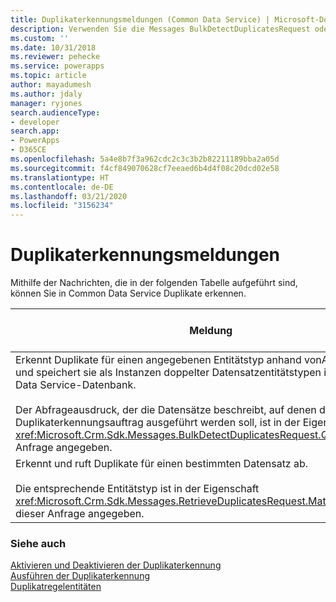 ```yaml
---
title: Duplikaterkennungsmeldungen (Common Data Service) | Microsoft-Dokumentation
description: Verwenden Sie die Messages BulkDetectDuplicatesRequest oder RetrieveDuplicatesRequest, um Duplikate zu erkennen.
ms.custom: ''
ms.date: 10/31/2018
ms.reviewer: pehecke
ms.service: powerapps
ms.topic: article
author: mayadumesh
ms.author: jdaly
manager: ryjones
search.audienceType:
- developer
search.app:
- PowerApps
- D365CE
ms.openlocfilehash: 5a4e8b7f3a962cdc2c3c3b2b82211189bba2a05d
ms.sourcegitcommit: f4cf849070628cf7eeaed6b4d4f08c20dcd02e58
ms.translationtype: HT
ms.contentlocale: de-DE
ms.lasthandoff: 03/21/2020
ms.locfileid: "3156234"
---
```

# <a name="duplicate-detection-messages"></a>Duplikaterkennungsmeldungen

Mithilfe der Nachrichten, die in der folgenden Tabelle aufgeführt sind, können Sie in Common Data Service Duplikate erkennen.  


|                                                                                                                                                                                                                   Meldung                                                                                                                                                                                                                   |                                      Web-API-Vorgang                                       |                         SDK-Assembly                          |
|---------------------------------------------------------------------------------------------------------------------------------------------------------------------------------------------------------------------------------------------------------------------------------------------------------------------------------------------------------------------------------------------------------------------------------------------|----------------------------------------------------------------------------------------------|---------------------------------------------------------------|
| Erkennt Duplikate für einen angegebenen Entitätstyp anhand vonAbfragekriterien, und speichert sie als Instanzen doppelter Datensatzentitätstypen in der Common Data Service-Datenbank.<br /><br /> Der Abfrageausdruck, der die Datensätze beschreibt, auf denen der Duplikaterkennungsauftrag ausgeführt werden soll, ist in der Eigenschaft <xref:Microsoft.Crm.Sdk.Messages.BulkDetectDuplicatesRequest.Query> dieser Anfrage angegeben. | <xref href="Microsoft.Dynamics.CRM.BulkDetectDuplicates?text=BulkDetectDuplicates Action" /> | <xref:Microsoft.Crm.Sdk.Messages.BulkDetectDuplicatesRequest> |
|                                                                                                         Erkennt und ruft Duplikate für einen bestimmten Datensatz ab.<br /><br /> Die entsprechende Entitätstyp ist in der Eigenschaft <xref:Microsoft.Crm.Sdk.Messages.RetrieveDuplicatesRequest.MatchingEntityName> dieser Anfrage angegeben.                                                                                                          |  <xref href="Microsoft.Dynamics.CRM.RetrieveDuplicates?text=RetrieveDuplicates Function" />  |  <xref:Microsoft.Crm.Sdk.Messages.RetrieveDuplicatesRequest>  |

### <a name="see-also"></a>Siehe auch  
 [Aktivieren und Deaktivieren der Duplikaterkennung](enable-disable-duplicate-detection.md)  
 [Ausführen der Duplikaterkennung](run-duplicate-detection.md)   
 [Duplikatregelentitäten](duplicaterule-entities.md)<br />
